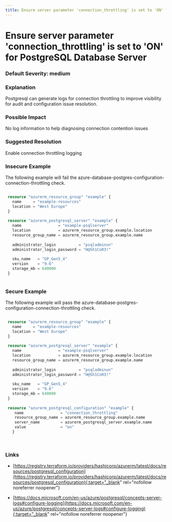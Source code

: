 ```yaml
---
title: Ensure server parameter 'connection_throttling' is set to 'ON' for PostgreSQL Database Server
---
```


# Ensure server parameter 'connection_throttling' is set to 'ON' for PostgreSQL Database Server

### Default Severity: <span class="severity medium">medium</span>

### Explanation

Postgresql can generate logs for connection throttling to improve visibility for audit and configuration issue resolution.

### Possible Impact
No log information to help diagnosing connection contention issues

### Suggested Resolution
Enable connection throttling logging


### Insecure Example

The following example will fail the azure-database-postgres-configuration-connection-throttling check.
```terraform

 resource "azurerm_resource_group" "example" {
   name     = "example-resources"
   location = "West Europe"
 }
 
 resource "azurerm_postgresql_server" "example" {
   name                = "example-psqlserver"
   location            = azurerm_resource_group.example.location
   resource_group_name = azurerm_resource_group.example.name
 
   administrator_login          = "psqladminun"
   administrator_login_password = "H@Sh1CoR3!"
 
   sku_name   = "GP_Gen5_4"
   version    = "9.6"
   storage_mb = 640000
 }
 
```



### Secure Example

The following example will pass the azure-database-postgres-configuration-connection-throttling check.
```terraform

 resource "azurerm_resource_group" "example" {
   name     = "example-resources"
   location = "West Europe"
 }
 
 resource "azurerm_postgresql_server" "example" {
   name                = "example-psqlserver"
   location            = azurerm_resource_group.example.location
   resource_group_name = azurerm_resource_group.example.name
 
   administrator_login          = "psqladminun"
   administrator_login_password = "H@Sh1CoR3!"
 
   sku_name   = "GP_Gen5_4"
   version    = "9.6"
   storage_mb = 640000
 }
 
 resource "azurerm_postgresql_configuration" "example" {
 	name                = "connection_throttling"
 	resource_group_name = azurerm_resource_group.example.name
 	server_name         = azurerm_postgresql_server.example.name
 	value               = "on"
   }
   
   
```



### Links


- [https://registry.terraform.io/providers/hashicorp/azurerm/latest/docs/resources/postgresql_configuration](https://registry.terraform.io/providers/hashicorp/azurerm/latest/docs/resources/postgresql_configuration){:target="_blank" rel="nofollow noreferrer noopener"}

- [https://docs.microsoft.com/en-us/azure/postgresql/concepts-server-logs#configure-logging](https://docs.microsoft.com/en-us/azure/postgresql/concepts-server-logs#configure-logging){:target="_blank" rel="nofollow noreferrer noopener"}



